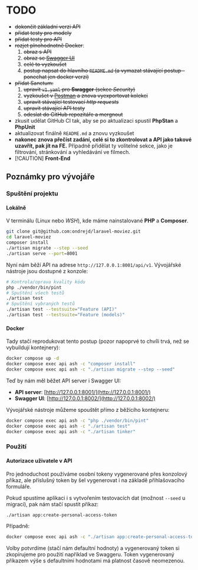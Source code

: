 # TODO

- ~~dokončit základní verzi API~~
- ~~přidat testy pro modely~~
- ~~přidat testy pro API~~
- ~~rozjet plnohodnotně Docker~~:
  1. ~~obraz s API~~
  2. ~~obraz se [Swagger UI](https://swagger.io/tools/swagger-ui/)~~
  3. ~~celé to vyzkoušet~~
  4. ~~postup napsat do hlavního `README.md` (a vymazat stávající postup - ponechat jen docker verzi)~~
- ~~přidat Sanctum:~~
  1. ~~upravit `v1.yaml` pro __Swagger__ (sekce _Security_)~~
  2. ~~vyzkoušet v [Postman](https://www.postman.com/downloads/) a znova vyexportovat kolekci~~
  3. ~~upravit stávající testovací _http requests_~~
  4. ~~upravit stávající API testy~~
  5. ~~odeslat do GitHub repozitáře a mergnout~~
- zkusit udělat GitHub CI tak, aby se po aktualizaci spustil __PhpStan__ a __PhpUnit__
- aktualizovat finálně `README.md` a znovu vyzkoušet
- __nakonec znova přečíst zadání, celé si to zkontrolovat a API jako takové uzavřít, pak jít na FE.__ Případně přidělat ty volitelné sekce, jako je filtrování, stránkování a vyhledávání ve filmech.
- [!CAUTION] __Front-End__

## Poznámky pro vývojáře

### Spuštění projektu

#### Lokálně

V terminálu (Linux nebo _WSH_), kde máme nainstalované __PHP__ a __Composer__.

```bash
git clone git@github.com:ondrejd/laravel-moviez.git
cd laravel-moviez
composer install
./artisan migrate --step --seed
./artisan serve --port=8001
```

Nyní nám běží API na adrese `http://127.0.0.1:8001/api/v1`. Vývojářské nástroje jsou dostupné z konzole:


```bash
# Kontrola/oprava kvality kódu
php ./vendor/bin/pint
# Spuštění všech testů
./artisan test
# Spuštění vybraných testů
./artisan test --testsuite="Feature (API)"
./artisan test --testsuite="Feature (models)"
```

#### Docker

Tady stačí reprodukovat tento postup (pozor napoprvé to chvíli trvá, než se vybuildují kontejnery):

```bash
docker compose up -d
docker compose exec api ash -c "composer install"
docker compose exec api ash -c "./artisan migrate --step --seed"
```

Teď by nám měl běžet API server i Swagger UI:

- __API server__: [http://127.0.0.1:8001/](http://127.0.0.1:8001/)
- __Swagger UI__: [http://127.0.0.1:8002/](http://127.0.0.1:8002/)

Vývojářské nástroje můžeme spouštět přímo z běžícího kontejneru:

```bash
docker compose exec api ash -c "php ./vendor/bin/pint"
docker compose exec api ash -c "./artisan test"
docker compose exec api ash -c "./artisan tinker"
```

### Použití

#### Autorizace uživatele v API

Pro jednoduchost používáme osobní tokeny vygenerované přes konzolový příkaz, ale příslušný token by šel vygenerovat i na základě přihlašovacího formuláře.

Pokud spustíme aplikaci i s vytvořením testovacích dat (možnost `--seed` u migrací), pak nám stačí spustit příkaz:

```bash
./artisan app:create-personal-access-token
```

Případně:

```bash
docker compose exec api ash -c "./artisan app:create-personal-access-token"
```

Volby potvrdíme (stačí nám defaultní hodnoty) a vygenerovaný token si zkopírujeme pro použití například ve Swaggeru. Token vygenerovaný příkazem výše s defaultními hodnotami má platnost časově neomezenou.
